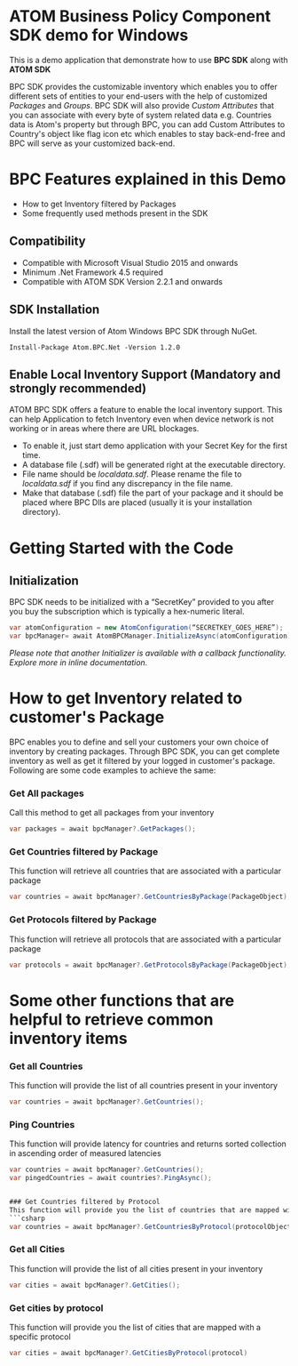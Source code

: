 
# ATOM Business Policy Component SDK demo for Windows

This is a demo application that demonstrate how to use **BPC SDK** along with **ATOM SDK** 

BPC SDK provides the customizable inventory which enables you to offer different sets of entities to your end-users with the help of customized *Packages* and *Groups*. BPC SDK will also provide *Custom Attributes* that you can associate with every byte of system related data e.g. Countries data is Atom's property but through BPC, you can add Custom Attributes to Country's object like flag icon etc which enables to stay back-end-free and BPC will serve as your customized back-end.

# BPC Features explained in this Demo
* How to get Inventory filtered by Packages
* Some frequently used methods present in the SDK

 ## Compatibility
* Compatible with Microsoft Visual Studio 2015 and onwards
* Minimum .Net Framework 4.5 required
* Compatible with ATOM SDK Version 2.2.1 and onwards 


## SDK Installation

Install the latest version of Atom Windows BPC SDK through NuGet.
 
```
Install-Package Atom.BPC.Net -Version 1.2.0
```
 ## Enable Local Inventory Support (Mandatory and strongly recommended)
 
 ATOM BPC SDK offers a feature to enable the local inventory support. This can help Application to fetch Inventory even when device network is not working or in areas where there are URL blockages.

* To enable it, just start demo application with your Secret Key for the first time.
* A database file (.sdf) will be generated right at the executable directory.
* File name should be *localdata.sdf*. Please rename the file to *localdata.sdf* if you find any discrepancy in the file name.
* Make that database (.sdf) file the part of your package and it should be placed where BPC Dlls are placed (usually it is your installation directory).
 

# Getting Started with the Code
## Initialization
BPC SDK needs to be initialized with a “SecretKey” provided to you after you buy the subscription which is typically a hex-numeric literal.

```csharp
var atomConfiguration = new AtomConfiguration(“SECRETKEY_GOES_HERE”);
var bpcManager= await AtomBPCManager.InitializeAsync(atomConfiguration);
```
*Please note that another Initializer is available with a callback functionality. Explore more in inline documentation.*

# How to get Inventory related to customer's Package
BPC enables you to define and sell your customers your own choice of inventory by creating packages. Through BPC SDK, you can get complete inventory as well as get it filtered by your logged in customer's package. Following are some code examples to achieve the same: 


### Get All packages
Call this method to get all packages from your inventory 
```csharp
var packages = await bpcManager?.GetPackages();
```


### Get Countries filtered by Package
This function will retrieve all countries that are associated with a particular package 
```csharp
var countries = await bpcManager?.GetCountriesByPackage(PackageObject);
```

### Get Protocols filtered by Package
This function will retrieve all protocols that are associated with a particular package 

```csharp
var protocols = await bpcManager?.GetProtocolsByPackage(PackageObject);
```


# Some other functions that are helpful to retrieve common inventory items 

### Get all Countries
This function will provide the list of all countries present in your inventory
``` csharp
var countries = await bpcManager?.GetCountries();
```

### Ping Countries
This function will provide latency for countries and returns sorted collection in ascending order of measured latencies
``` csharp
var countries = await bpcManager?.GetCountries();
var pingedCountries = await countries?.PingAsync();


### Get Countries filtered by Protocol
This function will provide you the list of countries that are mapped with a specific protocol
```csharp
var countries = await bpcManager?.GetCountriesByProtocol(protocolObject);
```


### Get all Cities
This function will provide the list of all cities present in your inventory
```csharp
var cities = await bpcManager?.GetCities();
```

### Get cities by protocol
This function will provide you the list of cities that are mapped with a specific protocol
```csharp
var cities = await bpcManager?.GetCitiesByProtocol(protocol)
```
